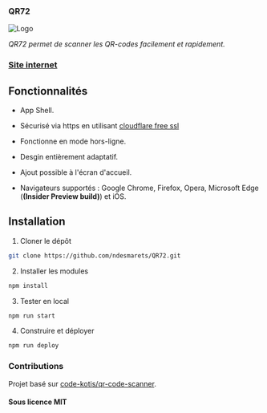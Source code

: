 ### QR72

![Logo](https://github.com/ndesmarets/QR72/blob/master/logo.png?raw=true)

*QR72 permet de scanner les QR-codes facilement et rapidement.*

### [Site internet](https://qr72.fr/)

## Fonctionnalités

  - App Shell.

  - Sécurisé via https en utilisant [cloudflare free ssl](https://www.cloudflare.com/ssl/)

  - Fonctionne en mode hors-ligne.

  - Desgin entièrement adaptatif.

  - Ajout possible à l'écran d'accueil.

  - Navigateurs supportés : Google Chrome, Firefox, Opera, Microsoft Edge (**(Insider Preview build)**) et iOS.

## Installation

1. Cloner le dépôt

  ```bash
  git clone https://github.com/ndesmarets/QR72.git
  ```

2. Installer les modules

  ```bash
  npm install
  ```
  
3. Tester en local

  ```bash
  npm run start
  ```

4. Construire et déployer

  ```bash
  npm run deploy
  ```

### Contributions

Projet basé sur [code-kotis/qr-code-scanner](https://github.com/code-kotis/qr-code-scanner).

#### Sous licence MIT
